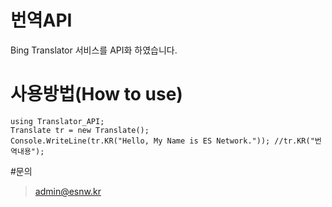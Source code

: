 # 번역API
Bing Translator 서비스를 API화 하였습니다.

# 사용방법(How to use)
```CSharp
using Translator_API;
Translate tr = new Translate();
Console.WriteLine(tr.KR("Hello, My Name is ES Network.")); //tr.KR("번역내용");
```

#문의
>admin@esnw.kr
